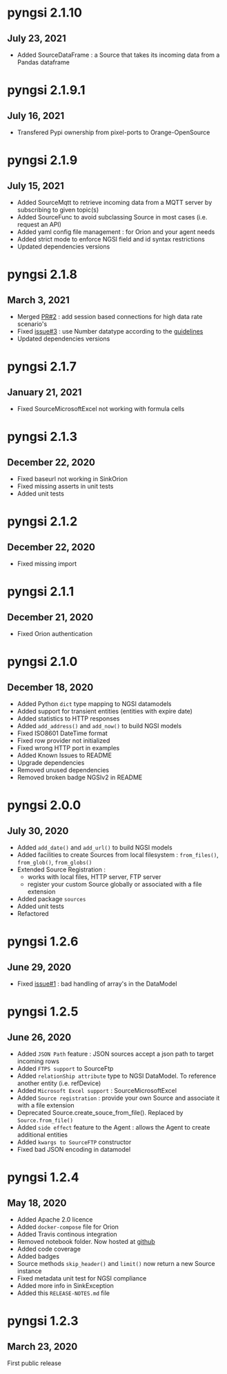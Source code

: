 # pyngsi 2.1.10
## July 23, 2021

- Added SourceDataFrame : a Source that takes its incoming data from a Pandas dataframe
# pyngsi 2.1.9.1
## July 16, 2021

- Transfered Pypi ownership from pixel-ports to Orange-OpenSource
# pyngsi 2.1.9
## July 15, 2021

- Added SourceMqtt to retrieve incoming data from a MQTT server by subscribing to given topic(s)
- Added SourceFunc to avoid subclassing Source in most cases (i.e. request an API)
- Added yaml config file management : for Orion and your agent needs
- Added strict mode to enforce NGSI field and id syntax restrictions
- Updated dependencies versions

# pyngsi 2.1.8
## March 3, 2021

- Merged [PR#2](https://github.com/pixel-ports/pyngsi/pull/2) : add session based connections for high data rate scenario's
- Fixed [issue#3](https://github.com/pixel-ports/pyngsi/issues/3) : use Number datatype according to the [guidelines](https://fiware-datamodels.readthedocs.io/en/latest/guidelines/index.html)
- Updated dependencies versions
# pyngsi 2.1.7
## January 21, 2021

- Fixed SourceMicrosoftExcel not working with formula cells
# pyngsi 2.1.3
## December 22, 2020

- Fixed baseurl not working in SinkOrion
- Fixed missing asserts in unit tests
- Added unit tests

# pyngsi 2.1.2
## December 22, 2020

- Fixed missing import

# pyngsi 2.1.1
## December 21, 2020

- Fixed Orion authentication

# pyngsi 2.1.0
## December 18, 2020

- Added Python `dict` type mapping to NGSI datamodels
- Added support for transient entities (entities with expire date)
- Added statistics to HTTP responses
- Added `add_address()` and `add_now()` to build NGSI models
- Fixed ISO8601 DateTime format
- Fixed row provider not initialized
- Fixed wrong HTTP port in examples
- Added Known Issues to README
- Upgrade dependencies
- Removed unused dependencies
- Removed broken badge NGSIv2 in README

# pyngsi 2.0.0
## July 30, 2020

- Added `add_date()` and `add_url()` to build NGSI models
- Added facilities to create Sources from local filesystem : `from_files()`, `from_glob()`, `from_globs()`
- Extended Source Registration :
  - works with local files, HTTP server, FTP server
  - register your custom Source globally or associated with a file extension
- Added package `sources`
- Added unit tests
- Refactored

# pyngsi 1.2.6
## June 29, 2020

- Fixed [issue#1](https://github.com/pixel-ports/pyngsi/issues/1) : bad handling of array's in the DataModel

# pyngsi 1.2.5
## June 26, 2020

- Added `JSON Path` feature : JSON sources accept a json path to target incoming rows
- Added `FTPS support` to SourceFtp
- Added `relationShip attribute` type to NGSI DataModel. To reference another entity (i.e. refDevice)
- Added `Microsoft Excel support` : SourceMicrosoftExcel
- Added `Source registration` : provide your own Source and associate it with a file extension
- Deprecated Source.create_souce_from_file(). Replaced by `Source.from_file()`
- Added `side effect` feature to the Agent : allows the Agent to create additional entities
- Added `kwargs to SourceFTP` constructor
- Fixed bad JSON encoding in datamodel

# pyngsi 1.2.4
## May 18, 2020

- Added Apache 2.0 licence
- Added `docker-compose` file for Orion
- Added Travis continous integration
- Removed notebook folder. Now hosted at [github](https://github.com/pixel-ports/pyngsi-tutorial)
- Added code coverage
- Added badges
- Source methods `skip_header()` and `limit()` now return a new Source instance
- Fixed metadata unit test for NGSI compliance
- Added more info in SinkException
- Added this `RELEASE-NOTES.md` file

# pyngsi 1.2.3
## March 23, 2020

First public release
